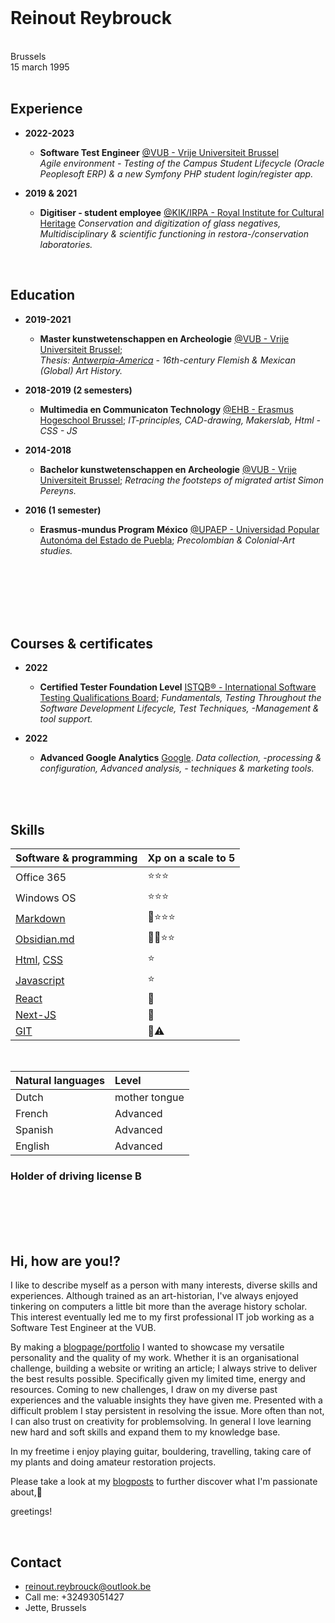 <br/>

# Reinout Reybrouck
<br/>
Brussels <br/>
15 march 1995
<br/>
<br/>

## Experience  

- **2022-2023**
  - **Software Test Engineer** [@VUB - Vrije Universiteit Brussel](https://www.vub.be/en)<br />
  *Agile environment - Testing of the Campus Student Lifecycle (Oracle Peoplesoft ERP) & a new Symfony PHP student login/register app.*

- **2019 & 2021** 
  - **Digitiser - student employee** [@KIK/IRPA - Royal Institute for Cultural Heritage](https://www.kikirpa.be/)
  *Conservation and digitization of glass negatives, Multidisciplinary & scientific functioning in restora-/conservation laboratories.* 

<br/>

## Education 

- **2019-2021**
  - **Master kunstwetenschappen en Archeologie** [@VUB - Vrije Universiteit Brussel](https://www.vub.be/nl/studeren-aan-de-vub/alle-opleidingen/bachelor-en-masteropleidingen-aan-de-vub/kunstwetenschappen-en-archeologie);<br />
  *Thesis: [Antwerpia-America](/blog/arthistory/antwerpia-america) - 16th-century Flemish & Mexican (Global) Art History.* 

- **2018-2019 (2 semesters)**
  - **Multimedia en Communicaton Technology** [@EHB - Erasmus Hogeschool Brussel](https://www.erasmushogeschool.be/nl/opleidingen/multimedia-creatieve-technologie);
  *IT-principles, CAD-drawing, Makerslab, Html - CSS - JS*

- **2014-2018**
  - **Bachelor kunstwetenschappen en Archeologie** [@VUB - Vrije Universiteit Brussel](https://www.vub.be/en);
  *Retracing the footsteps of migrated artist Simon Pereyns.*

- **2016 (1 semester)**
  - **Erasmus-mundus Program México** [@UPAEP - Universidad Popular Autonóma del Estado de Puebla](https://upaep.mx/);
  *Precolombian & Colonial-Art studies.*

<br/>
<br/>
<br/>
<br/>
<br/>

## Courses & certificates

- **2022**
  - **Certified Tester Foundation Level** [ISTQB® - International Software Testing Qualifications Board](https://www.istqb.org/certifications/certified-tester-foundation-level);
  *Fundamentals, Testing Throughout the Software Development Lifecycle, Test Techniques, -Management & tool support.*

- **2022**
  - **Advanced Google Analytics** [Google](https://analytics.google.com/analytics/academy/).
  *Data collection, -processing & configuration, Advanced analysis, - techniques & marketing tools.*

<br/>
<br/>

## Skills

| Software & programming | Xp on a scale to 5|
| :--------  |   --------  | 
| Office 365 |  ⭐⭐⭐   |
| Windows OS |  ⭐⭐⭐   |
| [Markdown](https://www.markdownguide.org/getting-started/) |  🔎⭐⭐⭐  |
| [Obsidian.md](https://obsidian.md/) | 🖤🔎⭐⭐  |
| [Html](https://html.spec.whatwg.org/), [CSS](https://developer.mozilla.org/en-US/docs/Web/CSS) |  ⭐    | 
| [Javascript](https://developer.mozilla.org/en-US/docs/Web/JavaScript) |  ⭐       | 
| [React](https://react.dev/)     |  🔎       |
| [Next-JS](https://nextjs.org/ ) |  🔎       |
| [GIT](https://git-scm.com/)     |  🔎⚠️     |

<br/>

| Natural languages | Level |
| :-------- | :-------- |
| Dutch     | mother tongue |
| French    | Advanced      |
| Spanish   | Advanced      |
| English   | Advanced      |

### Holder of driving license B

<br/>
<br/>
<br/>
<br/>

## Hi, how are you!?

I like to describe myself as a person with many interests, diverse skills and experiences.
Although trained as an art-historian, I've always enjoyed tinkering on computers a little bit more than the average history scholar. This interest eventually led me to my first professional IT job working as a Software Test Engineer at the VUB.

By making a [blogpage/portfolio](https://www.rreybrou.pro/) I wanted to showcase my versatile personality and the quality of my work. 
Whether it is an organisational challenge, building a website or writing an article; I always strive to deliver the best results possible. Specifically given my limited time, energy and resources.
Coming to new challenges, I draw on my diverse past experiences and the valuable insights they have given me. Presented with a difficult problem I stay persistent in resolving the issue.
More often than not, I can also trust on creativity for problemsolving. In general I love learning new hard and soft skills and expand them to my knowledge base.

In my freetime i enjoy playing guitar, bouldering, travelling, taking care of my plants and doing amateur restoration projects.

Please take a look at my [blogposts](https://www.rreybrou.pro/blog) to further discover what I'm passionate about,🙂

greetings!

<br/>

## Contact

- reinout.reybrouck@outlook.be
- Call me: +32493051427
- Jette, Brussels
